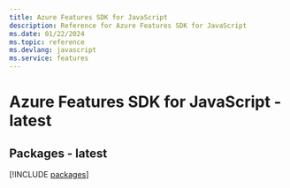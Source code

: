 ```yaml
---
title: Azure Features SDK for JavaScript
description: Reference for Azure Features SDK for JavaScript
ms.date: 01/22/2024
ms.topic: reference
ms.devlang: javascript
ms.service: features
---
```

# Azure Features SDK for JavaScript - latest
## Packages - latest
[!INCLUDE [packages](features-index.md)]